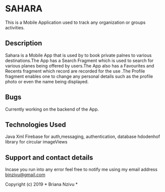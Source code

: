 # SAHARA
This is a Mobile Application used to track any organization or groups activities.



## Description
Sahara is a Mobile App that is used by to book private palnes to various destinations.The App has a Search Fragment which is used to search for various planes being offered by users.The App also has a Favourites and Recents fragment which record are recorded for the use .The Profile fragment enables one to change any personal details such as the profile photo or even the name being displayed.



## Bugs

Currently working on the backend of the App.

## Technologies Used
Java
Xml
Firebase for auth,messaging, authentication, database
hdodenhof library for circular imageViews


## Support and contact details
Incase you run into any error feel free to notify me using my email address bjnzivu@gmail.com

Copyright (c) 2019 * Briana Nzivu *
